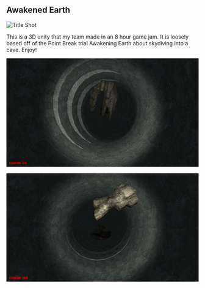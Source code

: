 ## Awakened Earth	

![Title Shot](/Assets/Images/awakenedTitle)

This is a 3D unity that my team made in an 8 hour game jam. It is loosely based off of the Point Break trial Awakening Earth about skydiving into a cave. Enjoy!

![Screen Shot 1](/Assets/Images/awakenedScreenshot1.png)

![Screen Shot 2](/Assets/Images/awakenedScreenshot2.png)